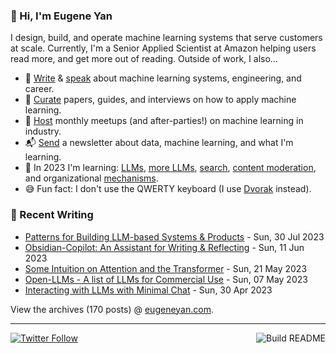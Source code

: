 ### 👋 Hi, I'm Eugene Yan

I design, build, and operate machine learning systems that serve customers at scale. Currently, I'm a Senior Applied Scientist at Amazon helping users read more, and get more out of reading. Outside of work, I also...

- 📝 [Write](https://eugeneyan.com/writing/) & [speak](https://eugeneyan.com/speaking/) about machine learning systems, engineering, and career.
- 📌 [Curate](https://applyingml.com) papers, guides, and interviews on how to apply machine learning.
- 🪩 [Host](https://www.meetup.com/ml-meetups-virtual/) monthly meetups (and after-parties!) on machine learning in industry.
- 📬 [Send](https://eugeneyan.com/subscribe/) a newsletter about data, machine learning, and what I'm learning.
- 🌱 In 2023 I'm learning: [LLMs](https://eugeneyan.com/writing/llm-experiments/), [more LLMs](https://eugeneyan.com/writing/llm-patterns/), [search](https://github.com/eugeneyan/obsidian-copilot#how-does-it-work), [content moderation](https://eugeneyan.com//writing/content-moderation/), and organizational [mechanisms](https://eugeneyan.com/start-here/#mechanisms-for-business-product-and-tech-teams).
- 😅 Fun fact: I don't use the QWERTY keyboard (I use [Dvorak](https://en.wikipedia.org/wiki/Dvorak_keyboard_layout) instead).

### 📝 Recent Writing

<!-- writing starts -->
* [Patterns for Building LLM-based Systems & Products](https://eugeneyan.com//writing/llm-patterns/) - Sun, 30 Jul 2023
* [Obsidian-Copilot: An Assistant for Writing & Reflecting](https://eugeneyan.com//writing/obsidian-copilot/) - Sun, 11 Jun 2023
* [Some Intuition on Attention and the Transformer](https://eugeneyan.com//writing/attention/) - Sun, 21 May 2023
* [Open-LLMs - A list of LLMs for Commercial Use](https://eugeneyan.com//writing/open-llms/) - Sun, 07 May 2023
* [Interacting with LLMs with Minimal Chat](https://eugeneyan.com//writing/llm-ux/) - Sun, 30 Apr 2023
<!-- writing ends -->

View the archives (<!-- writing_count starts -->170<!-- writing_count ends --> posts) @ [eugeneyan.com](https://eugeneyan.com).

---
[![Twitter Follow](https://img.shields.io/twitter/follow/eugeneyan?label=Follow&style=social)](https://twitter.com/eugeneyan)
<a href="https://github.com/eugeneyan/eugeneyan/actions"><img src="https://github.com/eugeneyan/eugeneyan/workflows/Build%20README/badge.svg?branch=master" align="right" alt="Build README"></a>

